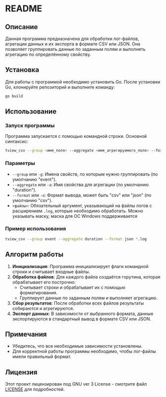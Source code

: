 # README

## Описание

Данная программа предназначена для обработки лог-файлов, агрегации данных и их экспорта в формате CSV или JSON. Она позволяет группировать данные по заданным полям и выполнять агрегацию по определённому свойству.

## Установка

Для работы с программой необходимо установить Go. После установки Go, клонируйте репозиторий и выполните команду:

```bash
go build
```

## Использование

### Запуск программы

Программа запускается с помощью командной строки. Основной синтаксис:

```bash
tview_csv --group <имя_поля> --aggregate <имя_агрегируемого_поля> --format <формат> <файлы>
```

### Параметры

- `--group` или `-g`: Имена свойств, по которым нужно группировать (по умолчанию "event").
- `--aggregate` или `-a`: Имя свойства для агрегации (по умолчанию "duration").
- `--format` или `-o`: Формат вывода, может быть "csv" или "json" (по умолчанию "csv").
- `<файлы>`: Обязательный аргумент, указывающий на файлы логов с расширением `.log`, которые необходимо обработать. Можно указывать маску, маска для ОС Windows поддерживается

### Пример использования

```bash
tview_csv --group event --aggregate duration --format json *.log
```

## Алгоритм работы

1. **Инициализация**: Программа инициализирует флаги командной строки и считывает входные файлы.
2. **Обработка файлов**: Для каждого файла создаётся горутина, которая обрабатывает его построчно:
   - Считывает строки и обрабатывает их с помощью форматирования.
   - Группирует данные по заданным полям и выполняет агрегацию.
3. **Сбор результатов**: После обработки всех файлов результаты собираются и агрегируются.
4. **Экспорт данных**: В зависимости от выбранного формата, данные экспортируются в стандартный вывод в формате CSV или JSON.

## Примечания

- Убедитесь, что все необходимые зависимости установлены.
- Для корректной работы программы необходимо, чтобы лог-файлы имели правильный формат.

## Лицензия

Этот проект лицензирован под GNU ver 3 License - смотрите файл [LICENSE](LICENSE) для подробностей.